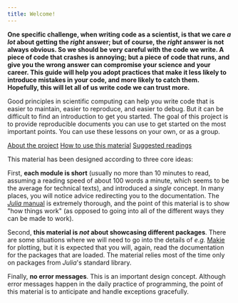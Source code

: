 ```yaml
---
title: Welcome!
---
```


**One specific challenge, when writing code as a scientist, is that we care *a
lot* about getting the *right* answer; but of course, the *right* answer is not
always obvious. So we should be very careful with the code we write. A piece of
code that crashes is annoying; but a piece of code that runs, and give you the
wrong answer can compromise your science and your career. This guide will help
you adopt practices that make it less likely to introduce mistakes in your code,
and more likely to catch them. Hopefully, this will let all of us write code we
can trust more.**

Good principles in scientific computing can help you write code that is easier
to maintain, easier to reproduce, and easier to debug. But it can be difficult
to find an introduction to get you started. The goal of this project is to
provide reproducible documents you can use to get started on the most important
points. You can use these lessons on your own, or as a group.

<div class="about">
    <a href="about" title="About the project">About the project</a>
    <a href="howto" title="How to use this material">How to use this material</a>
    <a href="readinglist" title="Suggested readings">Suggested readings</a>
</div>

This material has been designed according to three core ideas:

First, **each module is short** (usually no more than 10 minutes to read,
assuming a reading speed of about 100 words a minute, which seems to be the
average for technical texts), and introduced a *single* concept. In many places,
you will notice advice redirecting you to the documentation. The [*Julia*
manual](https://docs.julialang.org/en/v1/) is extremely thorough, and the point
of this material is to show "how things work" (as opposed to going into all of
the different ways they can be made to work).

Second, **this material is *not* about showcasing different packages**. There
are some situations where we will need to go into the details of *e.g.*
[Makie](https://makie.juliaplots.org/stable/) for plotting, but it is expected
that you will, again, read the documentation for the packages that are loaded.
The material relies most of the time only on packages from *Julia*'s standard
library.

Finally, **no error messages**. This is an important design concept. Although
error messages happen in the daily practice of programming, the point of this
material is to anticipate and handle exceptions gracefully.
